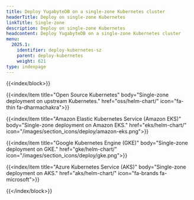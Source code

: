 ```yaml
---
title: Deploy YugabyteDB on a single-zone Kubernetes cluster
headerTitle: Deploy on single-zone Kubernetes
linkTitle: Single-zone
description: Deploy on single-zone Kubernetes
headcontent: Deploy YugabyteDB on a single-zone Kubernetes cluster
menu:
  2025.1:
    identifier: deploy-kubernetes-sz
    parent: deploy-kubernetes
    weight: 621
type: indexpage
---
```


{{<index/block>}}

  {{<index/item
    title="Open Source Kubernetes"
    body="Single-zone deployment on upstream Kubernetes."
    href="oss/helm-chart/"
    icon="fa-thin fa-dharmachakra">}}

  {{<index/item
    title="Amazon Elastic Kubernetes Service (Amazon EKS)"
    body="Single-zone deployment on Amazon EKS."
    href="eks/helm-chart/"
    icon="/images/section_icons/deploy/amazon-eks.png">}}

  {{<index/item
    title="Google Kubernetes Engine (GKE)"
    body="Single-zone deployment on GKE."
    href="gke/helm-chart/"
    icon="/images/section_icons/deploy/gke.png">}}

  {{<index/item
    title="Azure Kubernetes Service (AKS)"
    body="Single-zone deployment on AKS."
    href="aks/helm-chart/"
    icon="fa-brands fa-microsoft">}}

{{</index/block>}}
